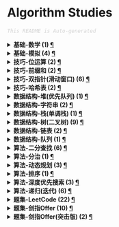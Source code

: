 Algorithm Studies
===

<font color="LightGrey"><i> `This README is Auto-generated` </i></font>

<details><summary><b> 基础-数学 (1) <a href="topics/基础-数学.md">¶</a></b></summary>

- [`No.0441` 排列硬币 (LeetCode, 简单, 2021-10)](topics/基础-数学.md#no0441-排列硬币-leetcode-简单-2021-10)

</details>

<details><summary><b> 基础-模拟 (4) <a href="topics/基础-模拟.md">¶</a></b></summary>

- [`No.0005` 最长回文子串 (LeetCode, 中等, 2021-10)](topics/基础-模拟.md#no0005-最长回文子串-leetcode-中等-2021-10)
- [`No.0063` 买卖股票的最佳时机 (剑指Offer, 中等, 2021-11)](topics/基础-模拟.md#no0063-买卖股票的最佳时机-剑指offer-中等-2021-11)
- [`No.0067` 把字符串转换成整数 (剑指Offer, 中等, 2021-11)](topics/基础-模拟.md#no0067-把字符串转换成整数-剑指offer-中等-2021-11)
- [`No.0352` 将数据流变为多个不相交区间 (LeetCode, 困难, 2021-10)](topics/基础-模拟.md#no0352-将数据流变为多个不相交区间-leetcode-困难-2021-10)

</details>

<details><summary><b> 技巧-位运算 (2) <a href="topics/技巧-位运算.md">¶</a></b></summary>

- [`No.0029` 两数相除 (LeetCode, 中等, 2021-10)](topics/技巧-位运算.md#no0029-两数相除-leetcode-中等-2021-10)
- [`No.0187` 重复的DNA序列 (LeetCode, 中等, 2021-10)](topics/技巧-位运算.md#no0187-重复的dna序列-leetcode-中等-2021-10)

</details>

<details><summary><b> 技巧-前缀和 (2) <a href="topics/技巧-前缀和.md">¶</a></b></summary>

- [`No.0042` 连续子数组的最大和 (剑指Offer, 简单, 2021-10)](topics/技巧-前缀和.md#no0042-连续子数组的最大和-剑指offer-简单-2021-10)
- [`No.0437` 路径总和3 (LeetCode, 中等, 2021-10)](topics/技巧-前缀和.md#no0437-路径总和3-leetcode-中等-2021-10)

</details>

<details><summary><b> 技巧-双指针(滑动窗口) (6) <a href="topics/技巧-双指针(滑动窗口).md">¶</a></b></summary>

- [`No.0011` 盛最多水的容器 (LeetCode, 中等, 2021-10)](topics/技巧-双指针(滑动窗口).md#no0011-盛最多水的容器-leetcode-中等-2021-10)
- [`No.0015` 三数之和 (LeetCode, 中等, 2021-10)](topics/技巧-双指针(滑动窗口).md#no0015-三数之和-leetcode-中等-2021-10)
- [`No.0016` 最接近的三数之和 (LeetCode, 中等, 2021-10)](topics/技巧-双指针(滑动窗口).md#no0016-最接近的三数之和-leetcode-中等-2021-10)
- [`No.0042` 接雨水 (LeetCode, 困难, 2021-10)](topics/技巧-双指针(滑动窗口).md#no0042-接雨水-leetcode-困难-2021-10)
- [`No.0167` 两数之和2(输入有序数组) (LeetCode, 简单, 2021-10)](topics/技巧-双指针(滑动窗口).md#no0167-两数之和2输入有序数组-leetcode-简单-2021-10)
- [`No.0611` 有效三角形的个数 (LeetCode, 中等, 2021-10)](topics/技巧-双指针(滑动窗口).md#no0611-有效三角形的个数-leetcode-中等-2021-10)

</details>

<details><summary><b> 技巧-哈希表 (2) <a href="topics/技巧-哈希表.md">¶</a></b></summary>

- [`No.0001` 两数之和 (LeetCode, 简单, 2021-10)](topics/技巧-哈希表.md#no0001-两数之和-leetcode-简单-2021-10)
- [`No.0187` 重复的DNA序列 (LeetCode, 中等, 2021-10)](topics/技巧-哈希表.md#no0187-重复的dna序列-leetcode-中等-2021-10)

</details>

<details><summary><b> 数据结构-堆(优先队列) (1) <a href="topics/数据结构-堆(优先队列).md">¶</a></b></summary>

- [`No.0076` 数组中的第K大的数字 (剑指Offer(突击版), 中等, 2021-10)](topics/数据结构-堆(优先队列).md#no0076-数组中的第k大的数字-剑指offer突击版-中等-2021-10)

</details>

<details><summary><b> 数据结构-字符串 (2) <a href="topics/数据结构-字符串.md">¶</a></b></summary>

- [`No.0067` 把字符串转换成整数 (剑指Offer, 中等, 2021-11)](topics/数据结构-字符串.md#no0067-把字符串转换成整数-剑指offer-中等-2021-11)
- [`No.0434` 字符串中的单词数 (LeetCode, 简单, 2021-10)](topics/数据结构-字符串.md#no0434-字符串中的单词数-leetcode-简单-2021-10)

</details>

<details><summary><b> 数据结构-栈(单调栈) (1) <a href="topics/数据结构-栈(单调栈).md">¶</a></b></summary>

- [`No.0496` 下一个更大元素 (LeetCode, 简单, 2021-11)](topics/数据结构-栈(单调栈).md#no0496-下一个更大元素-leetcode-简单-2021-11)

</details>

<details><summary><b> 数据结构-树(二叉树) (9) <a href="topics/数据结构-树(二叉树).md">¶</a></b></summary>

- [`No.0026` 树的子结构 (剑指Offer, 中等, 2021-11)](topics/数据结构-树(二叉树).md#no0026-树的子结构-剑指offer-中等-2021-11)
- [`No.0027` 二叉树的镜像 (剑指Offer, 简单, 2021-11)](topics/数据结构-树(二叉树).md#no0027-二叉树的镜像-剑指offer-简单-2021-11)
- [`No.0028` 对称的二叉树 (剑指Offer, 简单, 2021-11)](topics/数据结构-树(二叉树).md#no0028-对称的二叉树-剑指offer-简单-2021-11)
- [`No.0032` 层序遍历二叉树 (剑指Offer, 中等, 2021-11)](topics/数据结构-树(二叉树).md#no0032-层序遍历二叉树-剑指offer-中等-2021-11)
- [`No.0054` 二叉搜索树的第k大节点 (剑指Offer, 简单, 2021-11)](topics/数据结构-树(二叉树).md#no0054-二叉搜索树的第k大节点-剑指offer-简单-2021-11)
- [`No.0055` 二叉树的深度 (剑指Offer, 简单, 2021-11)](topics/数据结构-树(二叉树).md#no0055-二叉树的深度-剑指offer-简单-2021-11)
- [`No.0104` 二叉树的最大深度 (LeetCode, 简单, 2021-10)](topics/数据结构-树(二叉树).md#no0104-二叉树的最大深度-leetcode-简单-2021-10)
- [`No.0111` 二叉树的最小深度 (LeetCode, 简单, 2021-10)](topics/数据结构-树(二叉树).md#no0111-二叉树的最小深度-leetcode-简单-2021-10)
- [`No.0437` 路径总和3 (LeetCode, 中等, 2021-10)](topics/数据结构-树(二叉树).md#no0437-路径总和3-leetcode-中等-2021-10)

</details>

<details><summary><b> 数据结构-链表 (2) <a href="topics/数据结构-链表.md">¶</a></b></summary>

- [`No.0002` 两数相加 (LeetCode, 中等, 2021-10)](topics/数据结构-链表.md#no0002-两数相加-leetcode-中等-2021-10)
- [`No.0086` 分隔链表 (LeetCode, 中等, 2021-10)](topics/数据结构-链表.md#no0086-分隔链表-leetcode-中等-2021-10)

</details>

<details><summary><b> 数据结构-队列 (1) <a href="topics/数据结构-队列.md">¶</a></b></summary>

- [`No.0032` 层序遍历二叉树 (剑指Offer, 中等, 2021-11)](topics/数据结构-队列.md#no0032-层序遍历二叉树-剑指offer-中等-2021-11)

</details>

<details><summary><b> 算法-二分查找 (6) <a href="topics/算法-二分查找.md">¶</a></b></summary>

- [`No.0029` 两数相除 (LeetCode, 中等, 2021-10)](topics/算法-二分查找.md#no0029-两数相除-leetcode-中等-2021-10)
- [`No.0033` 搜索旋转排序数组 (LeetCode, 中等, 2021-10)](topics/算法-二分查找.md#no0033-搜索旋转排序数组-leetcode-中等-2021-10)
- [`No.0069` 山峰数组的顶部 (剑指Offer(突击版), 简单, 2021-10)](topics/算法-二分查找.md#no0069-山峰数组的顶部-剑指offer突击版-简单-2021-10)
- [`No.0240` 搜索二维矩阵2 (LeetCode, 中等, 2021-10)](topics/算法-二分查找.md#no0240-搜索二维矩阵2-leetcode-中等-2021-10)
- [`No.0352` 将数据流变为多个不相交区间 (LeetCode, 困难, 2021-10)](topics/算法-二分查找.md#no0352-将数据流变为多个不相交区间-leetcode-困难-2021-10)
- [`No.0441` 排列硬币 (LeetCode, 简单, 2021-10)](topics/算法-二分查找.md#no0441-排列硬币-leetcode-简单-2021-10)

</details>

<details><summary><b> 算法-分治 (1) <a href="topics/算法-分治.md">¶</a></b></summary>

- [`No.0076` 数组中的第K大的数字 (剑指Offer(突击版), 中等, 2021-10)](topics/算法-分治.md#no0076-数组中的第k大的数字-剑指offer突击版-中等-2021-10)

</details>

<details><summary><b> 算法-动态规划 (3) <a href="topics/算法-动态规划.md">¶</a></b></summary>

- [`No.0005` 最长回文子串 (LeetCode, 中等, 2021-10)](topics/算法-动态规划.md#no0005-最长回文子串-leetcode-中等-2021-10)
- [`No.0042` 连续子数组的最大和 (剑指Offer, 简单, 2021-10)](topics/算法-动态规划.md#no0042-连续子数组的最大和-剑指offer-简单-2021-10)
- [`No.0047` 礼物的最大价值 (剑指Offer, 中等, 2021-11)](topics/算法-动态规划.md#no0047-礼物的最大价值-剑指offer-中等-2021-11)

</details>

<details><summary><b> 算法-排序 (1) <a href="topics/算法-排序.md">¶</a></b></summary>

- [`No.0076` 数组中的第K大的数字 (剑指Offer(突击版), 中等, 2021-10)](topics/算法-排序.md#no0076-数组中的第k大的数字-剑指offer突击版-中等-2021-10)

</details>

<details><summary><b> 算法-深度优先搜索 (3) <a href="topics/算法-深度优先搜索.md">¶</a></b></summary>

- [`No.0054` 二叉搜索树的第k大节点 (剑指Offer, 简单, 2021-11)](topics/算法-深度优先搜索.md#no0054-二叉搜索树的第k大节点-剑指offer-简单-2021-11)
- [`No.0111` 二叉树的最小深度 (LeetCode, 简单, 2021-10)](topics/算法-深度优先搜索.md#no0111-二叉树的最小深度-leetcode-简单-2021-10)
- [`No.0437` 路径总和3 (LeetCode, 中等, 2021-10)](topics/算法-深度优先搜索.md#no0437-路径总和3-leetcode-中等-2021-10)

</details>

<details><summary><b> 算法-递归(迭代) (6) <a href="topics/算法-递归(迭代).md">¶</a></b></summary>

- [`No.0021` 合并两个有序链表 (LeetCode, 简单, 2021-10)](topics/算法-递归(迭代).md#no0021-合并两个有序链表-leetcode-简单-2021-10)
- [`No.0026` 树的子结构 (剑指Offer, 中等, 2021-11)](topics/算法-递归(迭代).md#no0026-树的子结构-剑指offer-中等-2021-11)
- [`No.0027` 二叉树的镜像 (剑指Offer, 简单, 2021-11)](topics/算法-递归(迭代).md#no0027-二叉树的镜像-剑指offer-简单-2021-11)
- [`No.0028` 对称的二叉树 (剑指Offer, 简单, 2021-11)](topics/算法-递归(迭代).md#no0028-对称的二叉树-剑指offer-简单-2021-11)
- [`No.0055` 二叉树的深度 (剑指Offer, 简单, 2021-11)](topics/算法-递归(迭代).md#no0055-二叉树的深度-剑指offer-简单-2021-11)
- [`No.0104` 二叉树的最大深度 (LeetCode, 简单, 2021-10)](topics/算法-递归(迭代).md#no0104-二叉树的最大深度-leetcode-简单-2021-10)

</details>

<details><summary><b> 题集-LeetCode (22) <a href="topics/题集-LeetCode.md">¶</a></b></summary>

- [`No.0001` 两数之和 (LeetCode, 简单, 2021-10)](topics/题集-LeetCode.md#no0001-两数之和-leetcode-简单-2021-10)
- [`No.0002` 两数相加 (LeetCode, 中等, 2021-10)](topics/题集-LeetCode.md#no0002-两数相加-leetcode-中等-2021-10)
- [`No.0005` 最长回文子串 (LeetCode, 中等, 2021-10)](topics/题集-LeetCode.md#no0005-最长回文子串-leetcode-中等-2021-10)
- [`No.0011` 盛最多水的容器 (LeetCode, 中等, 2021-10)](topics/题集-LeetCode.md#no0011-盛最多水的容器-leetcode-中等-2021-10)
- [`No.0015` 三数之和 (LeetCode, 中等, 2021-10)](topics/题集-LeetCode.md#no0015-三数之和-leetcode-中等-2021-10)
- [`No.0016` 最接近的三数之和 (LeetCode, 中等, 2021-10)](topics/题集-LeetCode.md#no0016-最接近的三数之和-leetcode-中等-2021-10)
- [`No.0021` 合并两个有序链表 (LeetCode, 简单, 2021-10)](topics/题集-LeetCode.md#no0021-合并两个有序链表-leetcode-简单-2021-10)
- [`No.0029` 两数相除 (LeetCode, 中等, 2021-10)](topics/题集-LeetCode.md#no0029-两数相除-leetcode-中等-2021-10)
- [`No.0033` 搜索旋转排序数组 (LeetCode, 中等, 2021-10)](topics/题集-LeetCode.md#no0033-搜索旋转排序数组-leetcode-中等-2021-10)
- [`No.0042` 接雨水 (LeetCode, 困难, 2021-10)](topics/题集-LeetCode.md#no0042-接雨水-leetcode-困难-2021-10)
- [`No.0086` 分隔链表 (LeetCode, 中等, 2021-10)](topics/题集-LeetCode.md#no0086-分隔链表-leetcode-中等-2021-10)
- [`No.0104` 二叉树的最大深度 (LeetCode, 简单, 2021-10)](topics/题集-LeetCode.md#no0104-二叉树的最大深度-leetcode-简单-2021-10)
- [`No.0111` 二叉树的最小深度 (LeetCode, 简单, 2021-10)](topics/题集-LeetCode.md#no0111-二叉树的最小深度-leetcode-简单-2021-10)
- [`No.0167` 两数之和2(输入有序数组) (LeetCode, 简单, 2021-10)](topics/题集-LeetCode.md#no0167-两数之和2输入有序数组-leetcode-简单-2021-10)
- [`No.0187` 重复的DNA序列 (LeetCode, 中等, 2021-10)](topics/题集-LeetCode.md#no0187-重复的dna序列-leetcode-中等-2021-10)
- [`No.0240` 搜索二维矩阵2 (LeetCode, 中等, 2021-10)](topics/题集-LeetCode.md#no0240-搜索二维矩阵2-leetcode-中等-2021-10)
- [`No.0352` 将数据流变为多个不相交区间 (LeetCode, 困难, 2021-10)](topics/题集-LeetCode.md#no0352-将数据流变为多个不相交区间-leetcode-困难-2021-10)
- [`No.0434` 字符串中的单词数 (LeetCode, 简单, 2021-10)](topics/题集-LeetCode.md#no0434-字符串中的单词数-leetcode-简单-2021-10)
- [`No.0437` 路径总和3 (LeetCode, 中等, 2021-10)](topics/题集-LeetCode.md#no0437-路径总和3-leetcode-中等-2021-10)
- [`No.0441` 排列硬币 (LeetCode, 简单, 2021-10)](topics/题集-LeetCode.md#no0441-排列硬币-leetcode-简单-2021-10)
- [`No.0496` 下一个更大元素 (LeetCode, 简单, 2021-11)](topics/题集-LeetCode.md#no0496-下一个更大元素-leetcode-简单-2021-11)
- [`No.0611` 有效三角形的个数 (LeetCode, 中等, 2021-10)](topics/题集-LeetCode.md#no0611-有效三角形的个数-leetcode-中等-2021-10)

</details>

<details><summary><b> 题集-剑指Offer (10) <a href="topics/题集-剑指Offer.md">¶</a></b></summary>

- [`No.0026` 树的子结构 (剑指Offer, 中等, 2021-11)](topics/题集-剑指Offer.md#no0026-树的子结构-剑指offer-中等-2021-11)
- [`No.0027` 二叉树的镜像 (剑指Offer, 简单, 2021-11)](topics/题集-剑指Offer.md#no0027-二叉树的镜像-剑指offer-简单-2021-11)
- [`No.0028` 对称的二叉树 (剑指Offer, 简单, 2021-11)](topics/题集-剑指Offer.md#no0028-对称的二叉树-剑指offer-简单-2021-11)
- [`No.0032` 层序遍历二叉树 (剑指Offer, 中等, 2021-11)](topics/题集-剑指Offer.md#no0032-层序遍历二叉树-剑指offer-中等-2021-11)
- [`No.0042` 连续子数组的最大和 (剑指Offer, 简单, 2021-10)](topics/题集-剑指Offer.md#no0042-连续子数组的最大和-剑指offer-简单-2021-10)
- [`No.0047` 礼物的最大价值 (剑指Offer, 中等, 2021-11)](topics/题集-剑指Offer.md#no0047-礼物的最大价值-剑指offer-中等-2021-11)
- [`No.0054` 二叉搜索树的第k大节点 (剑指Offer, 简单, 2021-11)](topics/题集-剑指Offer.md#no0054-二叉搜索树的第k大节点-剑指offer-简单-2021-11)
- [`No.0055` 二叉树的深度 (剑指Offer, 简单, 2021-11)](topics/题集-剑指Offer.md#no0055-二叉树的深度-剑指offer-简单-2021-11)
- [`No.0063` 买卖股票的最佳时机 (剑指Offer, 中等, 2021-11)](topics/题集-剑指Offer.md#no0063-买卖股票的最佳时机-剑指offer-中等-2021-11)
- [`No.0067` 把字符串转换成整数 (剑指Offer, 中等, 2021-11)](topics/题集-剑指Offer.md#no0067-把字符串转换成整数-剑指offer-中等-2021-11)

</details>

<details><summary><b> 题集-剑指Offer(突击版) (2) <a href="topics/题集-剑指Offer(突击版).md">¶</a></b></summary>

- [`No.0069` 山峰数组的顶部 (剑指Offer(突击版), 简单, 2021-10)](topics/题集-剑指Offer(突击版).md#no0069-山峰数组的顶部-剑指offer突击版-简单-2021-10)
- [`No.0076` 数组中的第K大的数字 (剑指Offer(突击版), 中等, 2021-10)](topics/题集-剑指Offer(突击版).md#no0076-数组中的第k大的数字-剑指offer突击版-中等-2021-10)

</details>
